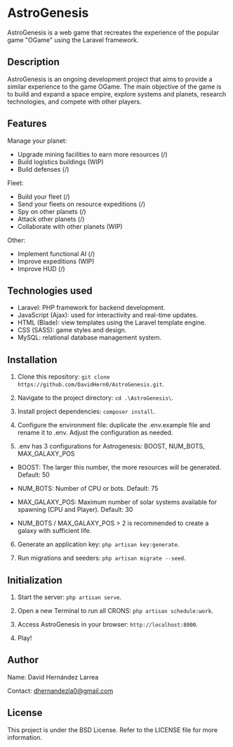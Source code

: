 # AstroGenesis

AstroGenesis is a web game that recreates the experience of the popular game "OGame" using the Laravel framework.

## Description

AstroGenesis is an ongoing development project that aims to provide a similar experience to the game OGame. The main objective of the game is to build and expand a space empire, explore systems and planets, research technologies, and compete with other players.

## Features
Manage your planet:
- Upgrade mining facilities to earn more resources (/)
- Build logistics buildings (WIP)
- Build defenses (/)

Fleet:
- Build your fleet (/)
- Send your fleets on resource expeditions (/)
- Spy on other planets (/)
- Attack other planets (/)
- Collaborate with other planets (WIP)

Other:
- Implement functional AI (/)
- Improve expeditions (WIP)
- Improve HUD (/)

## Technologies used

- Laravel: PHP framework for backend development.
- JavaScript (Ajax): used for interactivity and real-time updates.
- HTML (Blade): view templates using the Laravel template engine.
- CSS (SASS): game styles and design.
- MySQL: relational database management system.

## Installation

1. Clone this repository: `git clone https://github.com/DavidHern0/AstroGenesis.git`.

2. Navigate to the project directory: `cd .\AstroGenesis\`.

3. Install project dependencies: `composer install`.

4. Configure the environment file: duplicate the .env.example file and rename it to .env. Adjust the configuration as needed.
 
5. .env has 3 configurations for Astrogenesis: BOOST, NUM_BOTS, MAX_GALAXY_POS

- BOOST: The larger this number, the more resources will be generated. Default: 50

- NUM_BOTS: Number of CPU or bots. Default: 75

- MAX_GALAXY_POS: Maximum number of solar systems available for spawning (CPU and Player). Default: 30

- NUM_BOTS / MAX_GALAXY_POS > 2 is recommended to create a galaxy with sufficient life.


6. Generate an application key: `php artisan key:generate`.

7. Run migrations and seeders: `php artisan migrate --seed`.

## Initialization

1. Start the server: `php artisan serve`.

2. Open a new Terminal to run all CRONS: `php artisan schedule:work`.

3. Access AstroGenesis in your browser: `http://localhost:8000`.

4. Play!

## Author

Name: David Hernández Larrea

Contact: dhernandezla0@gmail.com

## License

This project is under the BSD License. Refer to the LICENSE file for more information.
